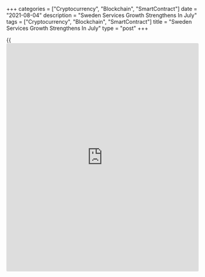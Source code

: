 +++
categories = ["Cryptocurrency", "Blockchain", "SmartContract"]
date = "2021-08-04"
description = "Sweden Services Growth Strengthens In July"
tags = ["Cryptocurrency", "Blockchain", "SmartContract"]
title = "Sweden Services Growth Strengthens In July"
type = "post"
+++

{{<iframe id="large-banner" src="https://www.bounty.group/#slide=4.0" width="100%" height="600" scrolling="no" style="border: 0px solid rgb(216, 221, 230); border-radius: 3px;">}}

Sweden's services sector activity expanded at the fastest pace in July,
survey data from Swedbank and the logistics association SILF showed on
Wednesday.

The Purchasing Managers' Index for the services sector rose to 69.1 in
July from a revised 67.9 in June.

Any reading above 50 indicates expansion in the sector.

"This is the second highest level in the index's [history](https://www.fixpro.org/post/chargeless-historical-data-api-backtesting/) and shows that
the service [economy][1] continues to strengthen on a broad front and
that can receive additional support when the corona restrictions are
lifted," Swedbank analyst Jorgen Kennemar said.

Among the four sub-indices, three increased in July. Order intake and
employment rose, while delivery time declined.

Suppliers' input goods prices rose to a record high.

The composite PMI, which combines manufacturing and services, increased
to 68.0 in July from 67.2 in the previous month.

For comments and feedback [contact](https://www.playgroundfx.com/contact/): editorial@rtt[news](https://www.letsplayfx.com/blog/forex-news-website/).com

[Economic News][1]

 **What parts of the world are seeing the best (and worst) economic
performances lately? Click[here][2] to check out our [Econ Scorecard][2]
and find out! See up-to-the-moment [ranking](https://www.playgroundfx.com/blog/crypto-exchange-ranking/)s for the best and worst
performers in [GDP][3], [unemployment rate][4], [inflation][5] and much
more.**

   1. www.rtt[news](https://www.letsplayfx.com/blog/forex-news-website/).com/Content/EconomicNews.aspx
   2. www.rtt[news](https://www.letsplayfx.com/blog/forex-news-website/).com/economic-scorecard/world-rank/industrial-production/highest-performance.aspx
   3. www.rtt[news](https://www.letsplayfx.com/blog/forex-news-website/).com/economic-scorecard/world-rank/GDP/highest-performance.aspx
   4. www.rtt[news](https://www.letsplayfx.com/blog/forex-news-website/).com/economic-scorecard/world-rank/unemployment-rate/lowest-performance.aspx
   5. www.rtt[news](https://www.letsplayfx.com/blog/forex-news-website/).com/economic-scorecard/world-rank/CPI/highest-performance.aspx